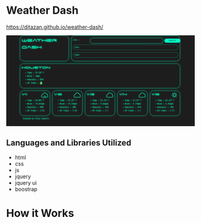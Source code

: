 # Weather Dash

https://ditazan.github.io/weather-dash/

<img src="./assets/images/Screenshot 2022-01-09 233932.png">

## Languages and Libraries Utilized

- html
- css
- js
- jquery
- jquery ui
- boostrap

# How it Works
